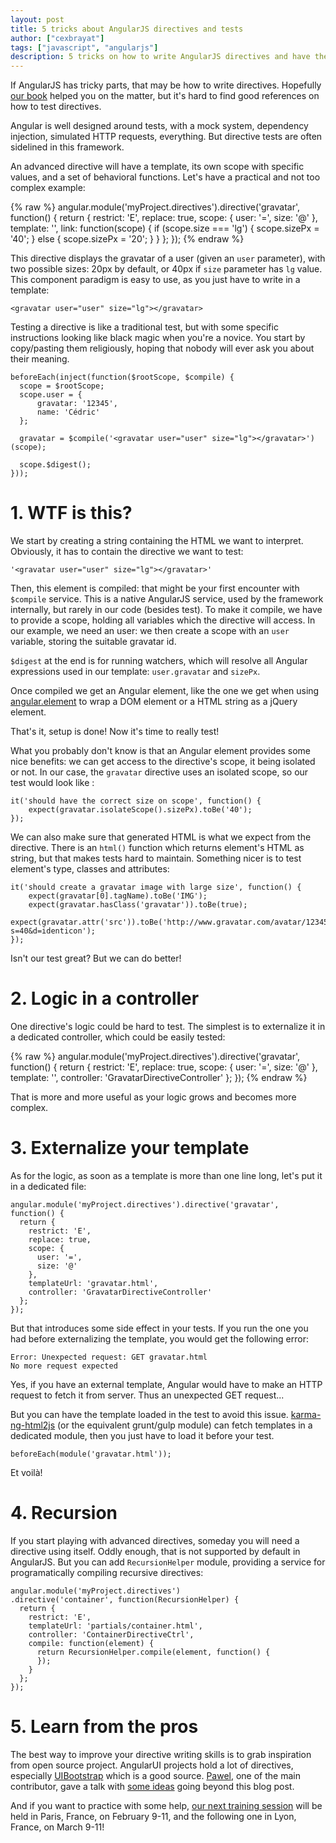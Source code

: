 ```yaml
---
layout: post
title: 5 tricks about AngularJS directives and tests
author: ["cexbrayat"]
tags: ["javascript", "angularjs"]
description: 5 tricks on how to write AngularJS directives and have them tested
---
```


If AngularJS has tricky parts, that may be how to write directives.
Hopefully [our book](https://books.ninja-squad.com) helped you on the matter,
but it's hard to find good references on how to test directives.

Angular is well designed around tests, with a mock system, dependency injection, simulated HTTP requests, everything. But directive tests are often sidelined in this framework.

An advanced directive will have a template, its own scope with specific values, and a set of behavioral functions. Let's have a practical and not too complex example:

{% raw %}
    angular.module('myProject.directives').directive('gravatar', function() {
      return {
        restrict: 'E',
        replace: true,
        scope: {
          user: '=',
          size: '@'
        },
        template: '<img class="gravatar" ng-src="http://www.gravatar.com/avatar/{{ user.gravatar }}?s={{ sizePx }}&d=identicon"/>',
        link: function(scope) {
          if (scope.size === 'lg') {
            scope.sizePx = '40';
          } else {
            scope.sizePx = '20';
          }
        }
      };
    });
{% endraw %}

This directive displays the gravatar of a user (given an `user` parameter), with two possible sizes: 20px by default, or 40px if `size` parameter has `lg` value. This component paradigm is easy to use, as you just have to write in a template:

    <gravatar user="user" size="lg"></gravatar>

Testing a directive is like a traditional test, but with some specific instructions looking like black magic when you're a novice. You start by copy/pasting them religiously, hoping that nobody will ever ask you about their meaning.

    beforeEach(inject(function($rootScope, $compile) {
      scope = $rootScope;
      scope.user = {
          gravatar: '12345',
          name: 'Cédric'
      };

      gravatar = $compile('<gravatar user="user" size="lg"></gravatar>')(scope);

      scope.$digest();
    }));

# 1. WTF is this?

We start by creating a string containing the HTML we want to interpret. Obviously, it has to contain the directive we want to test:

    '<gravatar user="user" size="lg"></gravatar>'

Then, this element is compiled: that might be your first encounter with `$compile` service.
This is a native AngularJS service, used by the framework internally, but rarely in our code (besides test).
To make it compile, we have to provide a scope, holding all variables which the directive will access. In our example, we need an user: we then create a scope with an `user` variable, storing the suitable gravatar id.

`$digest` at the end is for running watchers, which will resolve all Angular expressions used in our template: `user.gravatar` and `sizePx`.

Once compiled we get an Angular element, like the one we get when using [angular.element](https://docs.angularjs.org/api/ng/function/angular.element) to wrap a DOM element or a HTML string as a jQuery element.

That's it, setup is done! Now it's time to really test!

What you probably don't know is that an Angular element provides some nice benefits: we can get access to the directive's scope, it being isolated or not.
In our case, the `gravatar` directive uses an isolated scope, so our test would look like :

    it('should have the correct size on scope', function() {
        expect(gravatar.isolateScope().sizePx).toBe('40');
    });

We can also make sure that generated HTML is what we expect from the directive.
There is an `html()` function which returns element's HTML as string, but that makes tests hard to maintain.
Something nicer is to test element's type, classes and attributes:

    it('should create a gravatar image with large size', function() {
        expect(gravatar[0].tagName).toBe('IMG');
        expect(gravatar.hasClass('gravatar')).toBe(true);
        expect(gravatar.attr('src')).toBe('http://www.gravatar.com/avatar/12345?s=40&d=identicon');
    });

Isn't our test great? But we can do better!

# 2. Logic in a controller

One directive's logic could be hard to test. The simplest is to externalize it in a dedicated controller, which could be easily tested:

{% raw %}
    angular.module('myProject.directives').directive('gravatar', function() {
      return {
        restrict: 'E',
        replace: true,
        scope: {
          user: '=',
          size: '@'
        },
        template: '<img class="gravatar" ng-src="http://www.gravatar.com/avatar/{{ user.gravatar }}?s={{ sizePx }}&d=identicon"/>',
        controller: 'GravatarDirectiveController'
      };
    });
{% endraw %}

That is more and more useful as your logic grows and becomes more complex.

# 3. Externalize your template

As for the logic, as soon as a template is more than one line long, let's put it in a dedicated file:

    angular.module('myProject.directives').directive('gravatar', function() {
      return {
        restrict: 'E',
        replace: true,
        scope: {
          user: '=',
          size: '@'
        },
        templateUrl: 'gravatar.html',
        controller: 'GravatarDirectiveController'
      };
    });

But that introduces some side effect in your tests. If you run the one you had before externalizing the template, you would get the following error:

    Error: Unexpected request: GET gravatar.html
    No more request expected

Yes, if you have an external template, Angular would have to make an HTTP request to fetch it from server.
Thus an unexpected GET request...

But you can have the template loaded in the test to avoid this issue.
[karma-ng-html2js](https://github.com/karma-runner/karma-ng-html2js-preprocessor) (or the equivalent grunt/gulp module) can fetch templates in a dedicated module, then you just have to load it before your test.

    beforeEach(module('gravatar.html'));

Et voilà!

# 4. Recursion

If you start playing with advanced directives, someday you will need a directive using itself.
Oddly enough, that is not supported by default in AngularJS.
But you can add `RecursionHelper` module, providing a service for programatically compiling recursive directives:

    angular.module('myProject.directives')
    .directive('container', function(RecursionHelper) {
      return {
        restrict: 'E',
        templateUrl: 'partials/container.html',
        controller: 'ContainerDirectiveCtrl',
        compile: function(element) {
          return RecursionHelper.compile(element, function() {
          });
        }
      };
    });

# 5. Learn from the pros

The best way to improve your directive writing skills is to grab inspiration from open source project.
AngularUI projects hold a lot of directives, especially [UIBootstrap](http://angular-ui.github.io/bootstrap/) which is a good source.
[Pawel](https://github.com/pkozlowski-opensource), one of the main contributor, gave a talk with [some ideas](http://pkozlowski-opensource.github.io/ng-europe-2014/presentation/#/) going beyond this blog post.

And if you want to practice with some help, [our next training session](http://ninja-squad.fr/training/angularjs) will be held in Paris, France, on February 9-11, and the following one in Lyon, France, on March 9-11!
